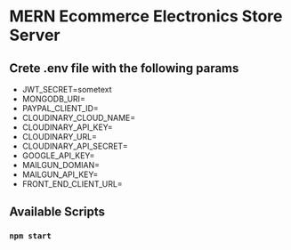 # MERN Ecommerce Electronics Store Server

## Crete .env file with the following params

- JWT_SECRET=sometext
- MONGODB_URI=
- PAYPAL_CLIENT_ID=
- CLOUDINARY_CLOUD_NAME=
- CLOUDINARY_API_KEY=
- CLOUDINARY_URL=
- CLOUDINARY_API_SECRET=
- GOOGLE_API_KEY=
- MAILGUN_DOMIAN=
- MAILGUN_API_KEY=
- FRONT_END_CLIENT_URL=

## Available Scripts

### `npm start`
